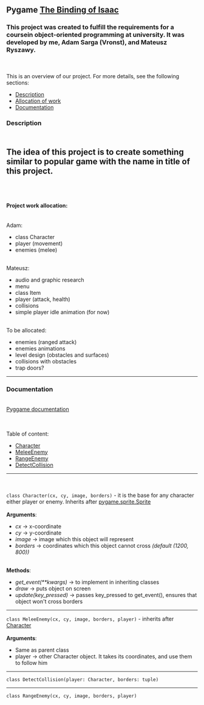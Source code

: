 ## Pygame [The Binding of Isaac](https://store.steampowered.com/app/113200/The_Binding_of_Isaac/)

### This project was created to fulfill the requirements for a coursein object-oriented programming at university. It was developed by me, Adam Sarga (Vronst), and Mateusz Ryszawy.
<br><br>
This is an overview of our project. For more details, see the following sections:
- [Description](#Description)
- <a href=#allocation>Allocation of work</a>
- [Documentation](#Documentation)


### Description

<br>The idea of this project is to create something similar to popular game with the name in title of this project.
<br><br><br>
---
#### <span id=allocation>Project work allocation</span>:
<br>Adam:
- class Character
- player (movement)
- enemies (melee)


<br>Mateusz:
- audio and graphic research
- menu
- class Item
- player (attack, health)
- collisions
- simple player idle animation (for now)

<br>To be allocated:
- enemies (ranged attack)
- enemies animations
- level design (obstacles and surfaces)
- collisions with obstacles
- trap doors?
---

### Documentation
<br>
<a href="https://www.pygame.org/docs/">Pyggame documentation</a>

<br><br>
Table of content:
- <a href=#character>Character</a>
- <a href=#meleeenemy>MeleeEnemy</a>
- <a href=#rangeenemy>RangeEnemy</a>
- <a href=#detectcollision>DetectCollision</a>

---
<br><br>
<span id=character>`class Character(cx, cy, image, borders)`</span> - it is the base for any character either player or enemy. Inherits after [pygame.sprite.Sprite](https://www.pygame.org/docs/ref/sprite.html#pygame.sprite.Sprite)
<br><br>
**Arguments**:
- *cx* -> x-coordinate
- *cy* -> y-coordinate
- *image* -> image which this object will represent
- *borders* -> coordinates which this object cannot cross *(default (1200, 800))*
<br><br>

**Methods**:
- *get_event(\*\*kwargs)* -> to implement in inheriting classes 
- *draw* -> puts object on screen
- *update(key_pressed)* -> passes key_pressed to get_event(), ensures that object won't cross borders
---
<span id=meleeenemy>`class MeleeEnemy(cx, cy, image, borders, player)`</span> - inherits after <a href=#character>Character</a>
<br><br>
**Arguments**:
- Same as parent class
- player -> other Character object. It takes its coordinates, and use them to follow him
---

<span id=detectcollision>`class DetectCollision(player: Character, borders: tuple)`</span>

---
<span id=rangeenemy>`class RangeEnemy(cx, cy, image, borders, player)`</span>
